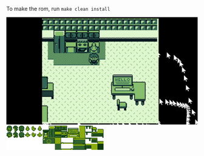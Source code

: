 To make the rom, run `make clean install`

![rom.gif](https://raw.githubusercontent.com/mjbaig/Hello_World.gb/master/rom.gif)
![blue-tiles.png](https://raw.githubusercontent.com/mjbaig/Hello_World.gb/master/blue-tiles.png)